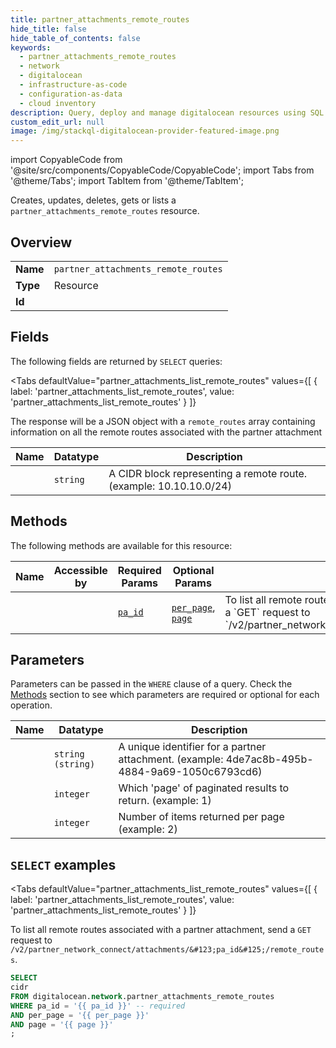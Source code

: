 ```yaml
--- 
title: partner_attachments_remote_routes
hide_title: false
hide_table_of_contents: false
keywords:
  - partner_attachments_remote_routes
  - network
  - digitalocean
  - infrastructure-as-code
  - configuration-as-data
  - cloud inventory
description: Query, deploy and manage digitalocean resources using SQL
custom_edit_url: null
image: /img/stackql-digitalocean-provider-featured-image.png
---
```


import CopyableCode from '@site/src/components/CopyableCode/CopyableCode';
import Tabs from '@theme/Tabs';
import TabItem from '@theme/TabItem';

Creates, updates, deletes, gets or lists a <code>partner_attachments_remote_routes</code> resource.

## Overview
<table><tbody>
<tr><td><b>Name</b></td><td><code>partner_attachments_remote_routes</code></td></tr>
<tr><td><b>Type</b></td><td>Resource</td></tr>
<tr><td><b>Id</b></td><td><CopyableCode code="digitalocean.network.partner_attachments_remote_routes" /></td></tr>
</tbody></table>

## Fields

The following fields are returned by `SELECT` queries:

<Tabs
    defaultValue="partner_attachments_list_remote_routes"
    values={[
        { label: 'partner_attachments_list_remote_routes', value: 'partner_attachments_list_remote_routes' }
    ]}
>
<TabItem value="partner_attachments_list_remote_routes">

The response will be a JSON object with a `remote_routes` array containing <br />information on all the remote routes associated with the partner attachment

<table>
<thead>
    <tr>
    <th>Name</th>
    <th>Datatype</th>
    <th>Description</th>
    </tr>
</thead>
<tbody>
<tr>
    <td><CopyableCode code="cidr" /></td>
    <td><code>string</code></td>
    <td>A CIDR block representing a remote route. (example: 10.10.10.0/24)</td>
</tr>
</tbody>
</table>
</TabItem>
</Tabs>

## Methods

The following methods are available for this resource:

<table>
<thead>
    <tr>
    <th>Name</th>
    <th>Accessible by</th>
    <th>Required Params</th>
    <th>Optional Params</th>
    <th>Description</th>
    </tr>
</thead>
<tbody>
<tr>
    <td><a href="#partner_attachments_list_remote_routes"><CopyableCode code="partner_attachments_list_remote_routes" /></a></td>
    <td><CopyableCode code="select" /></td>
    <td><a href="#parameter-pa_id"><code>pa_id</code></a></td>
    <td><a href="#parameter-per_page"><code>per_page</code></a>, <a href="#parameter-page"><code>page</code></a></td>
    <td>To list all remote routes associated with a partner attachment, send a `GET` request to<br />`/v2/partner_network_connect/attachments/&#123;pa_id&#125;/remote_routes`.<br /></td>
</tr>
</tbody>
</table>

## Parameters

Parameters can be passed in the `WHERE` clause of a query. Check the [Methods](#methods) section to see which parameters are required or optional for each operation.

<table>
<thead>
    <tr>
    <th>Name</th>
    <th>Datatype</th>
    <th>Description</th>
    </tr>
</thead>
<tbody>
<tr id="parameter-pa_id">
    <td><CopyableCode code="pa_id" /></td>
    <td><code>string (string)</code></td>
    <td>A unique identifier for a partner attachment. (example: 4de7ac8b-495b-4884-9a69-1050c6793cd6)</td>
</tr>
<tr id="parameter-page">
    <td><CopyableCode code="page" /></td>
    <td><code>integer</code></td>
    <td>Which 'page' of paginated results to return. (example: 1)</td>
</tr>
<tr id="parameter-per_page">
    <td><CopyableCode code="per_page" /></td>
    <td><code>integer</code></td>
    <td>Number of items returned per page (example: 2)</td>
</tr>
</tbody>
</table>

## `SELECT` examples

<Tabs
    defaultValue="partner_attachments_list_remote_routes"
    values={[
        { label: 'partner_attachments_list_remote_routes', value: 'partner_attachments_list_remote_routes' }
    ]}
>
<TabItem value="partner_attachments_list_remote_routes">

To list all remote routes associated with a partner attachment, send a `GET` request to<br />`/v2/partner_network_connect/attachments/&#123;pa_id&#125;/remote_routes`.<br />

```sql
SELECT
cidr
FROM digitalocean.network.partner_attachments_remote_routes
WHERE pa_id = '{{ pa_id }}' -- required
AND per_page = '{{ per_page }}'
AND page = '{{ page }}'
;
```
</TabItem>
</Tabs>

